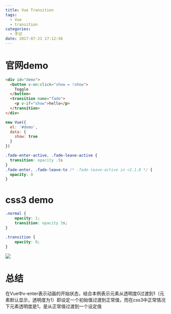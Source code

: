 ```yaml
---
title: Vue Transition
tags:
  - Vue
  - transition
categories:
  - 手记
date: 2017-07-21 17:12:56
---
```


# 官网demo
```html
<div id="demo">
  <button v-on:click="show = !show">
    Toggle
  </button>
  <transition name="fade">
    <p v-if="show">hello</p>
  </transition>
</div>
```

```js
new Vue({
  el: '#demo',
  data: {
    show: true
  }
})
```

```css
.fade-enter-active, .fade-leave-active {
  transition: opacity .5s
}
.fade-enter, .fade-leave-to /* .fade-leave-active in <2.1.8 */ {
  opacity: 0
}
```

# css3 demo
```css
.normal {
	opacity: 1;
	transition: opacity 3s;
}

.transition {
	opacity: 0;
}
```

![](/images/2017/71500632452_.pic_hd.jpg)

# 总结

在Vue中v-enter表示动画的开始状态，结合本例表示元素从透明度0过渡到1（元素默认显示，透明度为1）即设定一个初始值过渡到正常值，而在css3中正常情况下元素透明度是1，是从正常值过渡到一个设定值